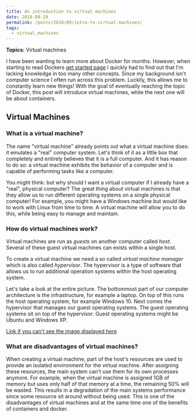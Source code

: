 ```yaml
---
title: An introduction to virtual machines
date: 2018-09-29
permalink: /posts/2018/09/intro-to-virtual-machines/
tags:
  - virtual_machines
---
```


**Topics:** Virtual machines

 
I have been wanting to learn more about Docker for months. However, when starting to read Dockers [get started page](https://docs.docker.com/v17.09/get-started/) I quickly had to find out that I'm lacking knowledge in too many other concepts. Since my background isn't computer science I often run across this problem. Luckily, this allows me to constantly learn new things! With the goal of eventually reaching the topic of Docker, this post will introduce virtual machines, while the next one will be about containers.

## Virtual Machines

### What is a virtual machine?

The name "virtual machine" already points out what a virtual machine does: it emulates a "real" computer system. Let's think of it as a little box that completely and entirely believes that it is a full computer. And it has reason to do so: a virtual machine exhibits the behavior of a computer and is capable of performing tasks like a computer. 

You might think: but why should I want a virtual computer if I already have a "real", physical computer? The great thing about virtual machines is that they allow us to run different operating systems on a single physical computer! For example, you might have a Windows machine but would like to work with Linux from time to time. A virtual machine will allow you to do this, while being easy to manage and maintain. 

### How do virtual machines work?

Virtual machines are run as *guests* on another computer called *host*. Several of these guest virtual machines can exists within a single host.

To create a virtual machine we need a so called *virtual machine manager* which is also called *hypervisor*. The hypervisor is a type of software that allows us to run additional operation systems within the host operating system. 

Let's take a look at the entire picture. The bottommost part of our computer architecture is the infrastructure, for example a laptop. On top of this runs the host operating system, for example Windows 10. Next comes the hypervisor that manages our guest operating systems. The guest operating systems sit on top of the hypervisor. Guest operating systems might be Ubuntu and Windows XP.

[Link if you can't see the image displayed here](https://github.com/zotroneneis/resources/blob/master/virtual_machine.png)

<!-- ![](https://github.com/zotroneneis/resources/blob/master/virtual_machine.png) -->


### What are disadvantages of virtual machines?

When creating a virtual machine, part of the host's resources are used to provide an isolated environment for the virtual machine. After assigning these resources, the main system can't use them for its own processes anymore. For example, when the virtual machine is assigned 1GB of memory but uses only half of that memory at a time, the remaining 50% will be wasted. This results in a degradation of the main systems performance since some resource sit around without being used. This is one of the disadvantages of virtual machines and at the same time one of the benefits of containers and docker.


<!-- ## Containers -->

<!-- ### What is a container? -->

<!-- Let's start by looking at physical containers. Containers are mostly used in the shipping industry where they allow for an organized and efficient way to transport goods from one place to another. Before we agreed to using containers and standardized container sizes, shipping goods in bulk was a lot messier. -->

<!-- Software containers have a similar function. They allow us to pack our code and all of its dependencies (libraries, frameworks, etc.) into a nice little box - a container. The container can then run anywhere. This allows developers to be sure that their software will run independently of where it is deployed. --> 

<!-- Containers solve the problem of how we can reliably run software when moving it from one computing environment to another (e.g. from a developers machine to a test environment). When the environments are not identical we can run into problems. For example, the developer might have written the code in Python 3 but the test environment still runs in Python 2 (shame on the test environment!). Also differences in network topology, storage and security policies can cause problems. -->

<!-- ## Why are containers useful? -->
<!-- Difference between virtual machines and containers -->

<!-- Before we had containers, the go-to technology for running different isolated applications on a single server were *virtual machines*. Different to a container, a virtual machine packs the operating system and code together. Each virtual machine thinks that is has its own server. However, in reality, several different virtual machines all share the same server without knowing anything about each other. The underlying host operating system makes sure that each guest virtual machine believes that -->
<!-- it is the most important one in the world. This can become problematic (especially when running multiple virtual machines), because each guest virtual machine is basically running on an emulated server. The emulation layer between the host and guest operating systems is called "hypervisor" -->

<!-- Containers are different. Because they only contain an application and its dependencies, lots of containers fit on a single host operating system. In this case, we also don't have several operating systems running on a single server. The only operating system is the one of the host and all containers communicate with it directly. The rough eqivalent to the hypervisor used by virtual machines is the *container engine*. At the moment, the *Docker Engine* is by far the mos popular one. -->


<!-- ## What is a container image? -->

<!-- ## What is docker? -->




<!-- Sources: -->
<!-- - https://techcrunch.com/2016/10/16/wtf-is-a-container/ -->
<!-- - https://stackoverflow.com/questions/23735149/what-is-the-difference-between-a-docker-image-and-a-container -->

